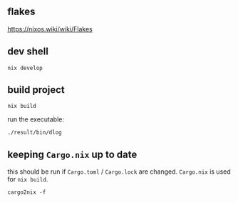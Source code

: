 ## flakes

https://nixos.wiki/wiki/Flakes

## dev shell

```
nix develop
```

## build project

```
nix build
```

run the executable:

```
./result/bin/dlog
```

## keeping `Cargo.nix` up to date

this should be run if `Cargo.toml` / `Cargo.lock` are changed. `Cargo.nix` is used for `nix build`.

```
cargo2nix -f
```
